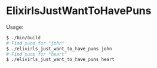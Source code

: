 ElixirlsJustWantToHavePuns
==========================

Usage:

```bash
$ ./bin/build
# Find puns for "john"
$ ./elixirls_just_want_to_have_puns john
# Find puns for "heart"
$ ./elixirls_just_want_to_have_puns heart
```
